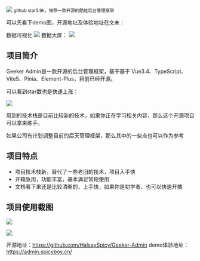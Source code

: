 <img src="/assets/image/240226-开源后台-1.png" style="max-width: 70%; height: auto;">
<small>github star5.9k，推荐一款开源的酷炫后台管理框架</small>


可以先看下demo图，开源地址及体验地址在文末：

数据可视化
![](/assets/image/240226-开源后台-1.png)
数据大屏：
![](/assets/image/240226-开源后台-2.png)


## 项目简介
Geeker Admin是一款开源的后台管理框架，基于基于 Vue3.4、TypeScript、Vite5、Pinia、Element-Plus，目前已经开源。

可以看到star数也是快速上涨：

![](/assets/image/240226-开源后台-3.png)

用到的技术栈是目前比较新的技术，如果你正在学习相关内容，那么这个开源项目可以拿来练手。

如果公司有计划调整目前的后天管理框架，那么其中的一些点也可以作为参考

## 项目特点

- 项目技术栈新，替代了一些老旧的技术，项目入手快
- 开箱急用，功能丰富，基本满足常规使用
- 文档看下来还是比较清晰的，上手快，如果你是初学者，也可以快速开搞

## 项目使用截图


![](/assets/image/240226-开源后台-4.png)

![](/assets/image/240226-开源后台-5.png)




开源地址：https://github.com/HalseySpicy/Geeker-Admin
demo体验地址：https://admin.spicyboy.cn/



